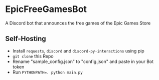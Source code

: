 # EpicFreeGamesBot
A Discord bot that announces the free games of the Epic Games Store

## Self-Hosting
 - Install `requests`, `discord` and `discord-py-interactions` using pip
 - `git clone` this Repo
 - Rename "sample_config.json" to "config.json" and paste in your Bot token
 - Run `PYTHONPATH=. python main.py`
